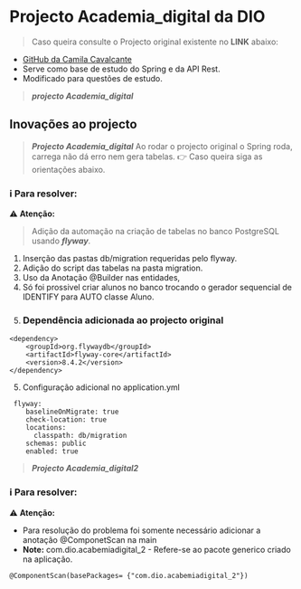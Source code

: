 # Projecto Academia_digital da DIO 
> Caso queira consulte o Projecto original existente no **LINK** abaixo:
- [GitHub da Camila Cavalcante](https://github.com/cami-la/academia-digital.git)
- Serve como base de estudo do Spring e da API Rest.
- Modificado para questões de estudo.
> ***projecto Academia_digital***
## Inovações ao projecto
> ***Projecto Academia_digital***
Ao rodar o projecto original o Spring roda, carrega não dá erro nem gera tabelas.
> :point_right: Caso queira siga as orientações abaixo.
### :information_source: Para resolver:
:warning: **Atenção:**
> Adição da automação na criação de tabelas no banco PostgreSQL usando ***flyway***.
1. Inserção das pastas db/migration requeridas pelo flyway.
2. Adição do script das tabelas na pasta migration.
3. Uso da Anotação @Builder nas entidades,
4. Só foi prossivel criar alunos no banco trocando o gerador sequencial de IDENTIFY para AUTO classe Aluno.
5. ### Dependência adicionada ao projecto original

```
<dependency>
    <groupId>org.flywaydb</groupId>
    <artifactId>flyway-core</artifactId>
    <version>8.4.2</version>
</dependency>
```
5. Configuração adicional no application.yml
```
 flyway:
    baselineOnMigrate: true
    check-location: true
    locations:
      classpath: db/migration
    schemas: public
    enabled: true
```
> ***Projecto Academia_digital2***
### :information_source: Para resolver:
:warning: **Atenção:**
- Para resolução do problema foi somente necessário adicionar a anotação @ComponetScan na main
- **Note:** com.dio.acabemiadigital_2 - Refere-se ao pacote generico criado na aplicação.
```
@ComponentScan(basePackages= {"com.dio.acabemiadigital_2"})
```
